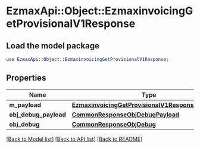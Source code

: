 # EzmaxApi::Object::EzmaxinvoicingGetProvisionalV1Response

## Load the model package
```perl
use EzmaxApi::Object::EzmaxinvoicingGetProvisionalV1Response;
```

## Properties
Name | Type | Description | Notes
------------ | ------------- | ------------- | -------------
**m_payload** | [**EzmaxinvoicingGetProvisionalV1ResponseMPayload**](EzmaxinvoicingGetProvisionalV1ResponseMPayload.md) |  | 
**obj_debug_payload** | [**CommonResponseObjDebugPayload**](CommonResponseObjDebugPayload.md) |  | [optional] 
**obj_debug** | [**CommonResponseObjDebug**](CommonResponseObjDebug.md) |  | [optional] 

[[Back to Model list]](../README.md#documentation-for-models) [[Back to API list]](../README.md#documentation-for-api-endpoints) [[Back to README]](../README.md)


